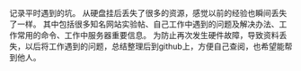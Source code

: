 记录平时遇到的坑。
从硬盘挂后丢失了很多的资源，感觉以前的经验也瞬间丢失了一样。
其中包括很多知名网站实验帖、自己工作中遇到的问题及解决办法、工作常用的命令、工作中服务器重要信息。
为防止再次发生硬件故障，导致资料丢失，以后将工作遇到的问题，总结整理后到github上，方便自己查阅，也希望能帮到他人。
